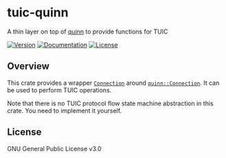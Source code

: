# tuic-quinn

A thin layer on top of [quinn](https://github.com/quinn-rs/quinn) to provide functions for TUIC

[![Version](https://img.shields.io/crates/v/tuic-quinn.svg?style=flat)](https://crates.io/crates/tuic-quinn)
[![Documentation](https://img.shields.io/badge/docs-release-brightgreen.svg?style=flat)](https://docs.rs/tuic-quinn)
[![License](https://img.shields.io/crates/l/tuic-quinn.svg?style=flat)](https://github.com/EAimTY/tuic/blob/dev/LICENSE)

## Overview

This crate provides a wrapper [`Connection`](https://docs.rs/tuic-quinn/latest/tuic_quinn/struct.Connection.html) around [`quinn::Connection`](https://docs.rs/quinn/latest/quinn/struct.Connection.html). It can be used to perform TUIC operations.

Note that there is no TUIC protocol flow state machine abstraction in this crate. You need to implement it yourself.

## License

GNU General Public License v3.0
